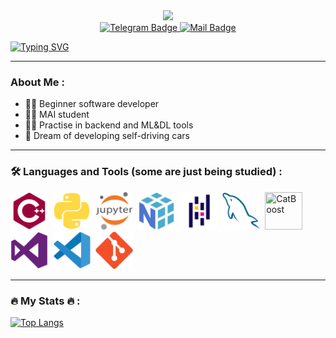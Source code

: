 <div id="header" align="center">
  <img src="https://media.giphy.com/media/iigcSmBaMUC5FoSUlu/giphy.gif" width="250"/>
  <div id="badges">
    <a href="https://t.me/t041lk8">
      <img src="https://img.shields.io/badge/Telegram-blue?logo=telegram&logoColor=white" width="130" alt="Telegram Badge"/>
    </a>
    <a href="mailto:t041lk8@yandex.ru">
      <img src="https://custom-icon-badges.herokuapp.com/badge/-t041lk8-red?&logo=yandexmail" width="113" alt="Mail Badge"/>
    </a>
  </div>
</div>

[![Typing SVG](https://readme-typing-svg.herokuapp.com?size=40&duration=4000&color=9BE9FF&center=true&vCenter=true&width=1250&height=100&lines=Ilya+Zhbanov's+GitHub;Beginner+backend+developer;Beginner+ML%26DL+engineer)](https://git.io/typing-svg)

---
### About Me :
* :man_technologist: Beginner software developer 
* :man_student: MAI student 
* :weight_lifting_man: Practise in backend and ML&DL tools
* :red_car: Dream of developing self-driving cars
---
### :hammer_and_wrench: Languages and Tools (some are just being studied) :

<div>
  <img src="https://github.com/devicons/devicon/blob/master/icons/cplusplus/cplusplus-plain.svg" title = "CPlusPlus" width="60" height="60"/>&nbsp;
  <img src="https://github.com/devicons/devicon/blob/master/icons/python/python-plain.svg" title = "Python" width="60" height="60"/>&nbsp;
  <img src="https://github.com/devicons/devicon/blob/master/icons/jupyter/jupyter-original-wordmark.svg" title = "Jupyter" width="60" height="60"/>&nbsp;
  <img src="https://github.com/devicons/devicon/blob/master/icons/numpy/numpy-original.svg" title = "Numpy" width="60" height="60"/>&nbsp;
  <img src="https://github.com/devicons/devicon/blob/master/icons/pandas/pandas-original.svg" title = "Pandas" width="60" height="60"/>&nbsp;
  <img src="https://github.com/devicons/devicon/blob/master/icons/mysql/mysql-plain.svg" title = "MySQL" width="60" height="60"/>&nbsp;
  <img src="https://dildehdrg5ol8.cloudfront.net/images/%252540catboost-edd4f133aa13d952f3f4b3fca40b9182.png" title = "CatBoost" width="60" height="60"/>&nbsp;
  <img src="https://github.com/devicons/devicon/blob/master/icons/visualstudio/visualstudio-plain.svg" title = "VisualStudio" width="60" height="60"/>&nbsp;
  <img src="https://github.com/devicons/devicon/blob/master/icons/vscode/vscode-original.svg" title = "VScode" width="60" height="60"/>&nbsp;
  <img src="https://github.com/devicons/devicon/blob/master/icons/git/git-plain.svg" title = "Git" width="60" height="60"/>&nbsp;
</div>

---

### :fire: My Stats :fire: :

[![Top Langs](https://github-readme-stats.vercel.app/api/top-langs/?username=t041lk8&layout=compact&theme=vue-dark)](https://github.com/anuraghazra/github-readme-stats)
